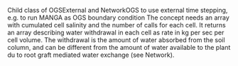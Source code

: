 
Child class of OGSExternal and NetworkOGS to use external time stepping, e.g. to run MANGA as OGS boundary condition
The concept needs an array with cumulated cell salinity and the number of calls for each cell. It returns an array describing water
withdrawal in each cell as rate in kg per sec per cell volume.
The withdrawal is the amount of water absorbed from the soil column,
and can be different from the amount of water available to the plant du to
root graft mediated water exchange (see Network).
